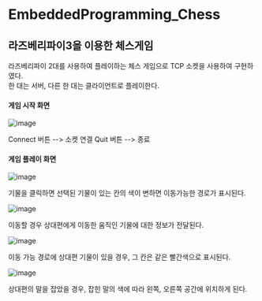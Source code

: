 # EmbeddedProgramming_Chess
라즈베리파이3을 이용한 체스게임
-----

라즈베리파이 2대를 사용하여 플레이하는 체스 게임으로 TCP 소켓을 사용하여 구현하였다.     
한 대는 서버, 다른 한 대는 클라이언트로 플레이한다.     

#### 게임 시작 화면
![image](https://user-images.githubusercontent.com/77111523/116769928-c1dab500-aa7a-11eb-8e4c-be5835c5a3e1.png)

Connect 버튼 --> 소켓 연결     Quit 버튼 --> 종료

#### 게임 플레이 화면
![image](https://user-images.githubusercontent.com/77111523/116770050-b20fa080-aa7b-11eb-9994-2d893d058931.png)

기물을 클릭하면 선택된 기물이 있는 칸의 색이 변하면 이동가능한 경로가 표시된다.     
     

![image](https://user-images.githubusercontent.com/77111523/116770149-7e814600-aa7c-11eb-8e79-a9b5c713a49e.png)

이동할 경우 상대편에게 이동한 움직인 기물에 대한 정보가 전달된다.     
     

![image](https://user-images.githubusercontent.com/77111523/116770163-9f499b80-aa7c-11eb-886b-e36d364dfa20.png)

이동 가능 경로에 상대편 기물이 있을 경우, 그 칸은 같은 빨간색으로 표시된다.     
     

![image](https://user-images.githubusercontent.com/77111523/116770190-ab355d80-aa7c-11eb-9b47-16faf60abe78.png)

상대편의 말을 잡았을 경우, 잡힌 말의 색에 따라 왼쪽, 오른쪽 공간에 위치하게 된다.

     
